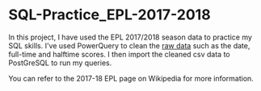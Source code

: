 # SQL-Practice_EPL-2017-2018

In this project, I have used the EPL 2017/2018 season data to practice my SQL skills. I've used PowerQuery to clean the [raw data](Source_data/2017:2018-epl_matches_raw.csv) such as the date, full-time and halftime scores. I then import the cleaned csv data to PostGreSQL to run my queries. 

You can refer to the 2017-18 EPL page on Wikipedia for more information. 

